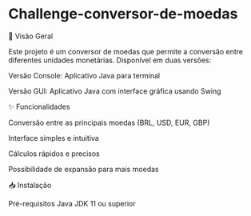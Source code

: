 # Challenge-conversor-de-moedas

📌 Visão Geral

Este projeto é um conversor de moedas que permite a conversão entre diferentes unidades monetárias. Disponível em duas versões:

Versão Console: Aplicativo Java para terminal

Versão GUI: Aplicativo Java com interface gráfica usando Swing

✨ Funcionalidades

Conversão entre as principais moedas (BRL, USD, EUR, GBP)

Interface simples e intuitiva

Cálculos rápidos e precisos

Possibilidade de expansão para mais moedas

📥 Instalação

Pré-requisitos
Java JDK 11 ou superior
